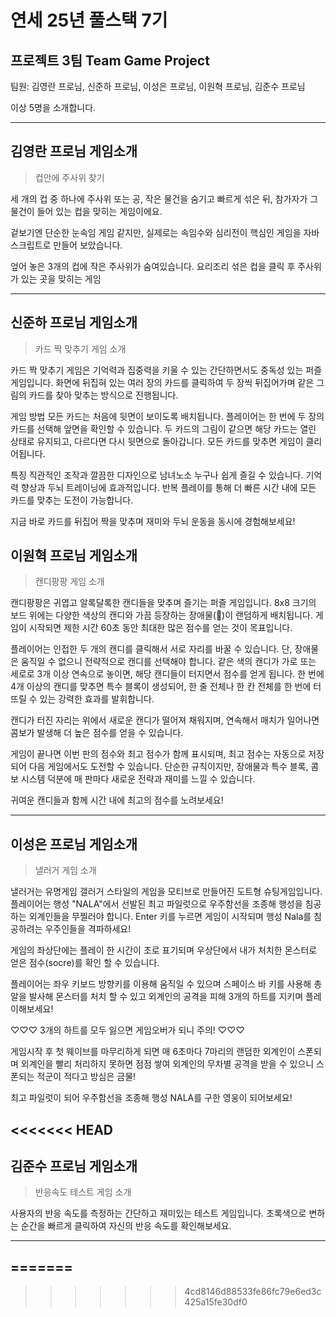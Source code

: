 # 연세 25년 풀스택 7기 
## 프로젝트 3팀 Team Game Project


팀원: 김영란 프로님, 신준하 프로님, 이성은 프로님, 이원혁 프로님, 김준수 프로님

이상 5명을 소개합니다.

---

김영란 프로님 게임소개
---

> 컵안에 주사위 찾기

세 개의 컵 중 하나에 주사위 또는 공, 작은 물건을 숨기고 빠르게 섞은 뒤, 참가자가 그 물건이 들어 있는 컵을 맞히는 게임이에요.

겉보기엔 단순한 눈속임 게임 같지만, 실제로는 속임수와 심리전이 핵심인 게임을 자바스크립트로 만들어 보았습니다.

엎어 놓은 3개의 컵에 작은 주사위가 숨여있습니다. 요리조리 섞은 컵을 클릭 후 주사위가 있는 곳을 맞히는 게임

---


신준하 프로님 게임소개
---

> 카드 짝 맞추기 게임 소개

카드 짝 맞추기 게임은 기억력과 집중력을 키울 수 있는 간단하면서도 중독성 있는 퍼즐 게임입니다. 화면에 뒤집혀 있는 여러 장의 카드를 클릭하여 두 장씩 뒤집어가며 같은 그림의 카드를 찾아 맞추는 방식으로 진행됩니다.

게임 방법
모든 카드는 처음에 뒷면이 보이도록 배치됩니다.
플레이어는 한 번에 두 장의 카드를 선택해 앞면을 확인할 수 있습니다.
두 카드의 그림이 같으면 해당 카드는 열린 상태로 유지되고, 다르다면 다시 뒷면으로 돌아갑니다.
모든 카드를 맞추면 게임이 클리어됩니다.

특징
직관적인 조작과 깔끔한 디자인으로 남녀노소 누구나 쉽게 즐길 수 있습니다.
기억력 향상과 두뇌 트레이닝에 효과적입니다.
반복 플레이를 통해 더 빠른 시간 내에 모든 카드를 맞추는 도전이 가능합니다.

지금 바로 카드를 뒤집어 짝을 맞추며 재미와 두뇌 운동을 동시에 경험해보세요!


이원혁 프로님 게임소개
---

> 캔디팡팡 게임 소개

캔디팡팡은 귀엽고 알록달록한 캔디들을 맞추며 즐기는 퍼즐 게임입니다. 8x8 크기의 보드 위에는 다양한 색상의 캔디와 가끔 등장하는 장애물(🗿)이 랜덤하게 배치됩니다. 게임이 시작되면 제한 시간 60초 동안 최대한 많은 점수를 얻는 것이 목표입니다.

플레이어는 인접한 두 개의 캔디를 클릭해서 서로 자리를 바꿀 수 있습니다. 단, 장애물은 움직일 수 없으니 전략적으로 캔디를 선택해야 합니다. 같은 색의 캔디가 가로 또는 세로로 3개 이상 연속으로 놓이면, 해당 캔디들이 터지면서 점수를 얻게 됩니다. 한 번에 4개 이상의 캔디를 맞추면 특수 블록이 생성되어, 한 줄 전체나 한 칸 전체를 한 번에 터뜨릴 수 있는 강력한 효과를 발휘합니다.

캔디가 터진 자리는 위에서 새로운 캔디가 떨어져 채워지며, 연속해서 매치가 일어나면 콤보가 발생해 더 높은 점수를 얻을 수 있습니다. 

게임이 끝나면 이번 판의 점수와 최고 점수가 함께 표시되며, 최고 점수는 자동으로 저장되어 다음 게임에서도 도전할 수 있습니다. 단순한 규칙이지만, 장애물과 특수 블록, 콤보 시스템 덕분에 매 판마다 새로운 전략과 재미를 느낄 수 있습니다.

귀여운 캔디들과 함께 시간 내에 최고의 점수를 노려보세요!

---

이성은 프로님 게임소개
---

> 낼러거 게임 소개

낼러거는 유명게임 갤러거 스타일의 게임을 모티브로 만들어진 도트형 슈팅게임입니다.
플레이어는 행성 "NALA"에서 선발된 최고 파일럿으로 우주함선을 조종해 행성을 침공하는 외계인들을 무찔러야 합니다.
Enter 키를 누르면 게임이 시작되며 행성 Nala를 침공하려는 우주인들을 격파하세요! 

게임의 좌상단에는 플레이 한 시간이 초로 표기되며 우상단에서 내가 처치한 몬스터로 얻은 점수(socre)를 확인 할 수 있습니다.

플레이어는 좌우 키보드 방향키를 이용해 움직일 수 있으며 스페이스 바 키를 사용해 총알을 발사해 몬스터를 처치 할 수 있고 외계인의 공격을 피해 3개의 하트를 지키며 플레이해보세요!

♡♡♡ 3개의 하트를 모두 잃으면 게임오버가 되니 주의! ♡♡♡

게임시작 후 첫 웨이브를 마무리하게 되면 매 6초마다 7마리의 랜덤한 외계인이 스폰되며 외계인을 빨리 처리하지 못하면 점점 쌓여 외계인의 무차별 공격을 받을 수 있으니 스폰되는 적군이 적다고 방심은 금물!

최고 파일럿이 되어 우주함선을 조종해 행성 NALA를 구한 영웅이 되어보세요!

<<<<<<< HEAD
---

김준수 프로님 게임소개
---

> 반응속도 테스트 게임 소개

사용자의 반응 속도를 측정하는 간단하고 재미있는 테스트 게임입니다. 
초록색으로 변하는 순간을 빠르게 클릭하여 자신의 반응 속도를 확인해보세요.


---
=======
---
>>>>>>> 4cd8146d88533fe86fc79e6ed3c425a15fe30df0
